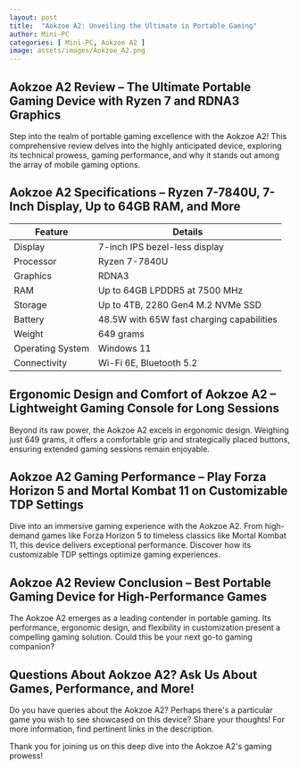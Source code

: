 ```yaml
---
layout: post
title:  "Aokzoe A2: Unveiling the Ultimate in Portable Gaming"
author: Mini-PC
categories: [ Mini-PC, Aokzoe A2 ]
image: assets/images/Aokzoe_A2.png
---
```


## Aokzoe A2 Review – The Ultimate Portable Gaming Device with Ryzen 7 and RDNA3 Graphics
Step into the realm of portable gaming excellence with the Aokzoe A2! This comprehensive review delves into the highly anticipated device, exploring its technical prowess, gaming performance, and why it stands out among the array of mobile gaming options.

## Aokzoe A2 Specifications – Ryzen 7-7840U, 7-Inch Display, Up to 64GB RAM, and More

| Feature             | Details                                             |
|---------------------|-----------------------------------------------------|
| Display             | 7-inch IPS bezel-less display                       |
| Processor           | Ryzen 7-7840U                                      |
| Graphics            | RDNA3                                               |
| RAM                 | Up to 64GB LPDDR5 at 7500 MHz                       |
| Storage             | Up to 4TB, 2280 Gen4 M.2 NVMe SSD                  |
| Battery             | 48.5W with 65W fast charging capabilities           |
| Weight              | 649 grams                                           |
| Operating System    | Windows 11                                          |
| Connectivity        | Wi-Fi 6E, Bluetooth 5.2                              |

## Ergonomic Design and Comfort of Aokzoe A2 – Lightweight Gaming Console for Long Sessions
Beyond its raw power, the Aokzoe A2 excels in ergonomic design. Weighing just 649 grams, it offers a comfortable grip and strategically placed buttons, ensuring extended gaming sessions remain enjoyable.

## Aokzoe A2 Gaming Performance – Play Forza Horizon 5 and Mortal Kombat 11 on Customizable TDP Settings
Dive into an immersive gaming experience with the Aokzoe A2. From high-demand games like Forza Horizon 5 to timeless classics like Mortal Kombat 11, this device delivers exceptional performance. Discover how its customizable TDP settings optimize gaming experiences.

## Aokzoe A2 Review Conclusion – Best Portable Gaming Device for High-Performance Games
The Aokzoe A2 emerges as a leading contender in portable gaming. Its performance, ergonomic design, and flexibility in customization present a compelling gaming solution. Could this be your next go-to gaming companion?

## Questions About Aokzoe A2? Ask Us About Games, Performance, and More!
Do you have queries about the Aokzoe A2? Perhaps there's a particular game you wish to see showcased on this device? Share your thoughts! For more information, find pertinent links in the description.

Thank you for joining us on this deep dive into the Aokzoe A2's gaming prowess!



























